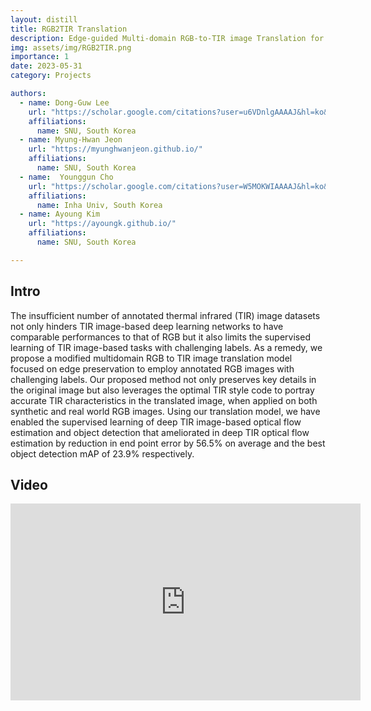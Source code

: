 ```yaml
---
layout: distill
title: RGB2TIR Translation
description: Edge-guided Multi-domain RGB-to-TIR image Translation for Training Vision Tasks with Challenging Labels
img: assets/img/RGB2TIR.png
importance: 1
date: 2023-05-31
category: Projects

authors:
  - name: Dong-Guw Lee
    url: "https://scholar.google.com/citations?user=u6VDnlgAAAAJ&hl=ko&oi=ao"
    affiliations: 
      name: SNU, South Korea
  - name: Myung-Hwan Jeon
    url: "https://myunghwanjeon.github.io/"
    affiliations: 
      name: SNU, South Korea
  - name:  Younggun Cho
    url: "https://scholar.google.com/citations?user=W5MOKWIAAAAJ&hl=ko&oi=ao"
    affiliations: 
      name: Inha Univ, South Korea
  - name: Ayoung Kim
    url: "https://ayoungk.github.io/"
    affiliations: 
      name: SNU, South Korea

---
```


<div class="row">
  <div class="col">
    <a target="_blank" href="https://github.com/RPM-Robotics-Lab/sRGB-TIR" class="button button--sacnite button--round-l">
      <i class="fab fa-github fa-3x" title="Github link"></i>
    </a>
  </div>
  <div class="col-10">
    <a target="_blank" href="https://arxiv.org/abs/2301.12689" class="button button--sacnite button--round-l">
      <i class="fas fa-file-pdf fa-3x" title="pdf link"></i>
    </a>
  </div>
</div>

## Intro

The insufficient number of annotated thermal infrared (TIR) image datasets not only hinders TIR image-based deep learning networks to have comparable performances to that of RGB but it also limits the supervised learning of TIR image-based tasks with challenging labels. As a remedy, we propose a modified multidomain RGB to TIR image translation model focused on edge preservation to employ annotated RGB images with challenging labels. Our proposed method not only preserves key details in the original image but also leverages the optimal TIR style code to portray accurate TIR characteristics in the translated image, when applied on both synthetic and real world RGB images. Using our translation model, we have enabled the supervised learning of deep TIR image-based optical flow estimation and object detection that ameliorated in deep TIR optical flow estimation by reduction in end point error by 56.5\% on average and the best object detection mAP of 23.9\% respectively.

## Video 

<div align="center">
  <iframe width="560" height="315" src="https://www.youtube.com/embed/zq8Qh9ygm6w?si=SEfVB3FJZ1EVLgbU" title="YouTube video player" frameborder="0" allow="accelerometer; autoplay; clipboard-write; encrypted-media; gyroscope; picture-in-picture; web-share" allowfullscreen></iframe>
</div>